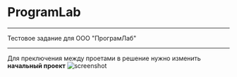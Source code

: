 # ProgramLab
***
Тестовое задание для ООО "ПрограмЛаб"
***
Для преключения между проетами в решение нужно изменить **начальный проект**
![screenshot](https://webdesign.ru.net/images/Heydon_min.jpg)
